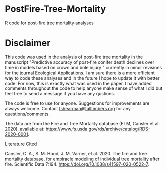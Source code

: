 # PostFire-Tree-Mortality
R code for post-fire tree mortality analyses

# Disclaimer
This code was used in the analysis of post-fire tree mortality in the manuscript "Predictive accuracy of post-fire conifer death declines over time in models based on crown and bole injury " currently in minor revisions for the journal Ecological Applications. I am sure there is a more efficient way to code these analyses and in the future I hope to update it with better code. For now, this is exactly what was used in the paper. I have added comments throughout the code to help anyone make sense of what I did but feel free to send a message if you have any qustions.

The code is free to use for anyone. Suggestions for improvements are always welcome. Contact tshearman@talltimbers.org for any questions/comments.

The data are from the Fire and Tree Mortality database (FTM, Cansler et al. 2020), available at: https://www.fs.usda.gov/rds/archive/catalog/RDS-2020-0001.

Literature Cited

Cansler, C. A., S. M. Hood, J. M. Varner, et al. 2020. The fire and tree mortality database, for empiracle modeling of individual tree mortality after fire. Scientific Data 7:194. https://doi.org/10.1038/s41597-020-0522-7.
